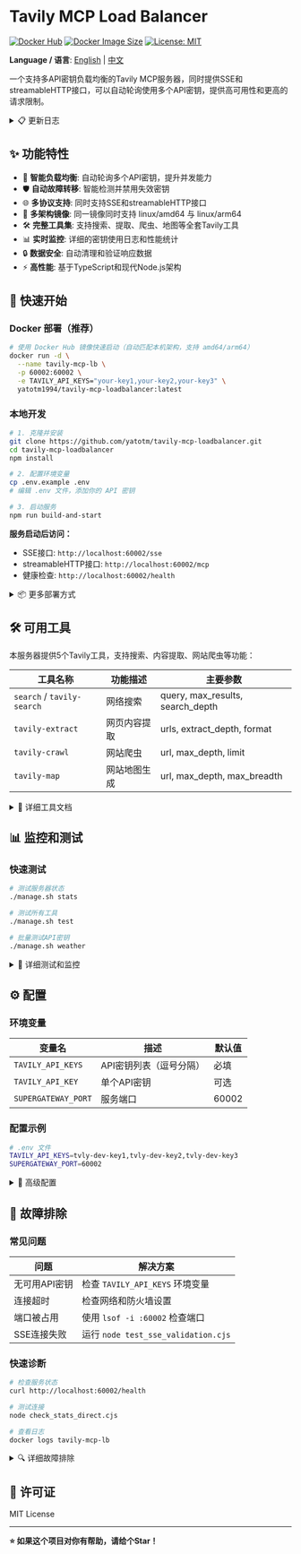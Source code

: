 # Tavily MCP Load Balancer

[![Docker Hub](https://img.shields.io/docker/pulls/yatotm1994/tavily-mcp-loadbalancer?style=flat-square)](https://hub.docker.com/r/yatotm1994/tavily-mcp-loadbalancer)
[![Docker Image Size](https://img.shields.io/docker/image-size/yatotm1994/tavily-mcp-loadbalancer?style=flat-square)](https://hub.docker.com/r/yatotm1994/tavily-mcp-loadbalancer)
[![License: MIT](https://img.shields.io/badge/License-MIT-yellow.svg)](https://opensource.org/licenses/MIT)

**Language / 语言**: [English](./README_EN.md) | [中文](./README.md)

一个支持多API密钥负载均衡的Tavily MCP服务器，同时提供SSE和streamableHTTP接口，可以自动轮询使用多个API密钥，提供高可用性和更高的请求限制。

<details>
<summary>📋 更新日志</summary>


### v2.2.0 (2025-08-15)
- 🧬 多架构镜像：发布 linux/amd64 与 linux/arm64 双平台镜像；`latest` 已指向 `2.2.0`

### v2.1.0 (2025-08-14)
- 🌐 **streamableHTTP支持**: 新增HTTP POST /mcp端点，支持直接MCP请求-响应模式
- 🔄 **多协议兼容**: 同时支持SSE和streamableHTTP，满足不同客户端需求
- 📝 **文档更新**: 添加streamableHTTP接口使用说明和示例

### v2.0.0 (2025-08-12)
- 🔄 **架构重构**: 从supergateway依赖改为原生SSE实现
- 🛠️ **工具更新**: 同步最新Tavily MCP工具集，新增tavily-crawl和tavily-map
- 📊 **监控增强**: 添加详细的API密钥使用日志和轮询状态
- 🔒 **安全改进**: 增强响应数据清理和字符编码处理
- 📝 **文档重写**: 完全重写README，优化项目结构

### v1.0.0 (2025-08-05)
- 🚀 **初始版本**: 基于supergateway的Tavily MCP负载均衡器
- 🔄 **负载均衡**: 实现多API密钥轮询机制
- 🛡️ **故障转移**: 自动禁用失效密钥功能

</details>

## ✨ 功能特性

- 🔄 **智能负载均衡**: 自动轮询多个API密钥，提升并发能力
- 🛡️ **自动故障转移**: 智能检测并禁用失效密钥
- 🌐 **多协议支持**: 同时支持SSE和streamableHTTP接口
- 🧬 **多架构镜像**: 同一镜像同时支持 linux/amd64 与 linux/arm64
- 🛠️ **完整工具集**: 支持搜索、提取、爬虫、地图等全套Tavily工具
- 📊 **实时监控**: 详细的密钥使用日志和性能统计
- 🔒 **数据安全**: 自动清理和验证响应数据
- ⚡ **高性能**: 基于TypeScript和现代Node.js架构

## 🚀 快速开始

### Docker 部署（推荐）

```bash
# 使用 Docker Hub 镜像快速启动（自动匹配本机架构，支持 amd64/arm64）
docker run -d \
  --name tavily-mcp-lb \
  -p 60002:60002 \
  -e TAVILY_API_KEYS="your-key1,your-key2,your-key3" \
  yatotm1994/tavily-mcp-loadbalancer:latest
```

### 本地开发

```bash
# 1. 克隆并安装
git clone https://github.com/yatotm/tavily-mcp-loadbalancer.git
cd tavily-mcp-loadbalancer
npm install

# 2. 配置环境变量
cp .env.example .env
# 编辑 .env 文件，添加你的 API 密钥

# 3. 启动服务
npm run build-and-start
```

**服务启动后访问：**
- SSE接口: `http://localhost:60002/sse`
- streamableHTTP接口: `http://localhost:60002/mcp`
- 健康检查: `http://localhost:60002/health`

<details>
<summary>📦 更多部署方式</summary>

#### Docker Compose 部署

```bash
# 1. 克隆项目
git clone https://github.com/yatotm/tavily-mcp-loadbalancer.git
cd tavily-mcp-loadbalancer

# 2. 配置环境变量
cp .env.example .env
# 编辑 .env 文件

# 3. 启动服务
docker-compose up -d

# 4. 查看日志
docker-compose logs -f
```

#### 自定义 Docker 构建

```bash
# 构建镜像
docker build -t tavily-mcp-loadbalancer .

# 运行容器
docker run -d \
  --name tavily-mcp-lb \
  -p 60002:60002 \
  -e TAVILY_API_KEYS="your-key1,your-key2,your-key3" \
  tavily-mcp-loadbalancer
```

#### 开发模式

```bash
# 开发模式运行（热重载）
npm run dev

# 分步执行
npm run build
npm run start-gateway

# 使用脚本启动
./start.sh
```

</details>



## 🛠️ 可用工具

本服务器提供5个Tavily工具，支持搜索、内容提取、网站爬虫等功能：

| 工具名称 | 功能描述 | 主要参数 |
|---------|---------|---------|
| `search` / `tavily-search` | 网络搜索 | query, max_results, search_depth |
| `tavily-extract` | 网页内容提取 | urls, extract_depth, format |
| `tavily-crawl` | 网站爬虫 | url, max_depth, limit |
| `tavily-map` | 网站地图生成 | url, max_depth, max_breadth |

<details>
<summary>📖 详细工具文档</summary>

### 接口说明

**SSE接口**: `http://localhost:60002/sse`
**消息接口**: `http://localhost:60002/message`
**streamableHTTP接口**: `http://localhost:60002/mcp`
**健康检查**: `http://localhost:60002/health`

#### streamableHTTP使用示例

```bash
# 初始化连接
curl -X POST http://localhost:60002/mcp \
  -H "Content-Type: application/json" \
  -d '{
    "jsonrpc": "2.0",
    "id": 1,
    "method": "initialize",
    "params": {
      "protocolVersion": "2024-11-05",
      "capabilities": {},
      "clientInfo": {"name": "test-client", "version": "1.0.0"}
    }
  }'

# 获取工具列表
curl -X POST http://localhost:60002/mcp \
  -H "Content-Type: application/json" \
  -d '{"jsonrpc": "2.0", "id": 2, "method": "tools/list"}'

# 调用搜索工具
curl -X POST http://localhost:60002/mcp \
  -H "Content-Type: application/json" \
  -d '{
    "jsonrpc": "2.0",
    "id": 3,
    "method": "tools/call",
    "params": {
      "name": "search",
      "arguments": {
        "query": "OpenAI GPT-4",
        "max_results": 3
      }
    }
  }'
```

### 工具参数详解

#### 1. search / tavily-search - 网络搜索
```json
{
  "name": "search",
  "arguments": {
    "query": "OpenAI GPT-4",
    "search_depth": "basic",
    "topic": "general",
    "max_results": 10,
    "start_date": "2024-01-01",
    "end_date": "2024-12-31",
    "country": "US",
    "include_favicon": false
  }
}
```

#### 2. tavily-extract - 网页内容提取
```json
{
  "name": "tavily-extract",
  "arguments": {
    "urls": ["https://example.com/article"],
    "extract_depth": "basic",
    "format": "markdown",
    "include_favicon": false
  }
}
```

#### 3. tavily-crawl - 网站爬虫
```json
{
  "name": "tavily-crawl",
  "arguments": {
    "url": "https://example.com",
    "max_depth": 2,
    "max_breadth": 20,
    "limit": 50,
    "instructions": "Focus on technical content",
    "select_paths": ["/docs", "/api"],
    "select_domains": ["example.com"],
    "allow_external": false,
    "categories": ["technology"],
    "extract_depth": "basic",
    "format": "markdown",
    "include_favicon": false
  }
}
```

#### 4. tavily-map - 网站地图生成
```json
{
  "name": "tavily-map",
  "arguments": {
    "url": "https://example.com",
    "max_depth": 1,
    "max_breadth": 20,
    "limit": 50,
    "instructions": "Map the main structure",
    "select_paths": ["/"],
    "select_domains": ["example.com"],
    "allow_external": false,
    "categories": ["general"]
  }
}
```

### 直接MCP使用

```bash
# 直接使用MCP协议（stdio）
node dist/index.js
```

</details>

## 📊 监控和测试

### 快速测试

```bash
# 测试服务器状态
./manage.sh stats

# 测试所有工具
./manage.sh test

# 批量测试API密钥
./manage.sh weather
```

<details>
<summary>🔧 详细测试和监控</summary>

### 管理脚本

```bash
# 测试服务器连接状态
./manage.sh stats

# 测试所有工具功能
./manage.sh test

# 批量测试天气搜索（测试所有API密钥）
./manage.sh weather

# 显示帮助信息
./manage.sh help
```

### Node.js 测试脚本

```bash
# 测试服务器连接
node check_stats_direct.cjs

# 运行工具测试
node test_tools_direct.cjs

# 批量天气搜索测试
node test_weather_search.cjs

# 测试SSE连接和数据安全性
node test_sse_validation.cjs
```

### 监控输出示例

#### 服务器状态检查
```
✅ 连接成功
📊 Tavily MCP 负载均衡器状态:
✅ 搜索功能正常
搜索结果长度: 2847 字符
```

#### API密钥轮询日志
```
[INFO] Using API key: tvly-dev-T... (Key 1/10)
[INFO] API key tvly-dev-T... request successful
[INFO] Using API key: tvly-dev-Y... (Key 2/10)
[INFO] API key tvly-dev-Y... request successful
```

</details>



## ⚙️ 配置

### 环境变量

| 变量名 | 描述 | 默认值 |
|--------|------|---------|
| `TAVILY_API_KEYS` | API密钥列表（逗号分隔） | 必填 |
| `TAVILY_API_KEY` | 单个API密钥 | 可选 |
| `SUPERGATEWAY_PORT` | 服务端口 | 60002 |

### 配置示例

```bash
# .env 文件
TAVILY_API_KEYS=tvly-dev-key1,tvly-dev-key2,tvly-dev-key3
SUPERGATEWAY_PORT=60002
```

<details>
<summary>🔧 高级配置</summary>

### Docker 环境变量

```bash
# Docker 运行时设置
docker run -e "TAVILY_API_KEYS=key1,key2,key3" \
           -e "SUPERGATEWAY_PORT=60002" \
           yatotm1994/tavily-mcp-loadbalancer:latest
```

### 开发环境配置

```bash
# 开发环境变量
export TAVILY_API_KEYS="tvly-dev-key1,tvly-dev-key2"
export SUPERGATEWAY_PORT=60002

# 或使用 .env 文件
cp .env.example .env
# 编辑 .env 文件
```

### SSE连接测试

验证SSE连接和数据安全性：

```bash
# 运行SSE连接测试
node test_sse_validation.cjs
```

测试内容：
- ✅ SSE连接建立和会话管理
- ✅ JSON-RPC消息发送和接收
- ✅ 响应数据安全性验证
- ✅ 控制字符和特殊字符处理
- ✅ 大数据响应处理
- ✅ 错误处理和日志记录

</details>





## 🔧 故障排除

### 常见问题

| 问题 | 解决方案 |
|------|---------|
| 无可用API密钥 | 检查 `TAVILY_API_KEYS` 环境变量 |
| 连接超时 | 检查网络和防火墙设置 |
| 端口被占用 | 使用 `lsof -i :60002` 检查端口 |
| SSE连接失败 | 运行 `node test_sse_validation.cjs` |

### 快速诊断

```bash
# 检查服务状态
curl http://localhost:60002/health

# 测试连接
node check_stats_direct.cjs

# 查看日志
docker logs tavily-mcp-lb
```

<details>
<summary>🔍 详细故障排除</summary>

### 本地运行问题

1. **No available API keys**
   - 检查环境变量：`echo $TAVILY_API_KEYS`
   - 确保密钥格式正确（以`tvly-`开头）
   - 使用 `node check_stats_direct.cjs` 测试连接

2. **API密钥错误或被禁用**
   - 查看服务器日志中的错误信息
   - 使用 `./manage.sh weather` 批量测试所有密钥
   - 检查密钥配额是否用完

3. **连接超时或网络问题**
   - 检查网络连接和防火墙设置
   - 确认Tavily API服务是否正常
   - 尝试减少并发请求数量

4. **SSE连接问题**
   - 使用 `node test_sse_validation.cjs` 测试SSE连接
   - 检查端口60002是否被占用：`lsof -i :60002`
   - 确认服务器已正常启动

### Docker 相关问题

| 问题 | 解决方案 |
|------|---------|
| 构建失败 | `docker system prune -f` 清理缓存 |
| 容器启动失败 | `docker logs tavily-mcp-lb` 查看日志 |
| 环境变量无效 | 检查 `.env` 文件格式 |
| 健康检查失败 | `curl http://localhost:60002/health` |

### Docker 调试命令

```bash
# 查看容器日志
docker logs -f tavily-mcp-lb

# 进入容器调试
docker exec -it tavily-mcp-lb sh

# 检查环境变量
docker exec tavily-mcp-lb env | grep TAVILY
```

</details>





## 📄 许可证

MIT License

---

**⭐ 如果这个项目对你有帮助，请给个Star！**